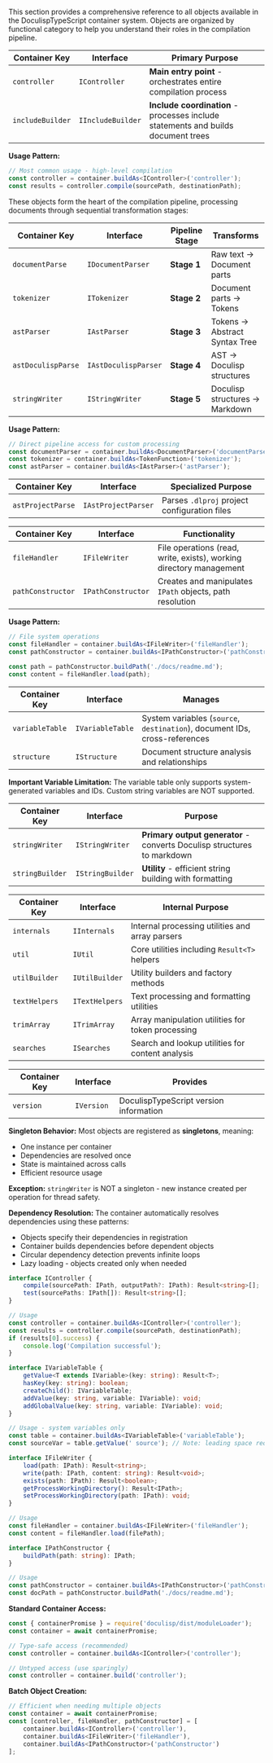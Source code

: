 <!-- (dl (section-meta Core Objects Reference)) -->

This section provides a comprehensive reference to all objects available in the DoculispTypeScript container system. Objects are organized by functional category to help you understand their roles in the compilation pipeline.

<!-- (dl (# High-Level Controllers)) -->

| Container Key | Interface | Primary Purpose |
|---------------|-----------|-----------------|
| `controller` | `IController` | **Main entry point** - orchestrates entire compilation process |
| `includeBuilder` | `IIncludeBuilder` | **Include coordination** - processes include statements and builds document trees |

**Usage Pattern:**
```typescript
// Most common usage - high-level compilation
const controller = container.buildAs<IController>('controller');
const results = controller.compile(sourcePath, destinationPath);
```

<!-- (dl (# Core Pipeline Components)) -->

These objects form the heart of the compilation pipeline, processing documents through sequential transformation stages:

| Container Key | Interface | Pipeline Stage | Transforms |
|---------------|-----------|----------------|------------|
| `documentParse` | `IDocumentParser` | **Stage 1** | Raw text → Document parts |
| `tokenizer` | `ITokenizer` | **Stage 2** | Document parts → Tokens |
| `astParser` | `IAstParser` | **Stage 3** | Tokens → Abstract Syntax Tree |
| `astDoculispParse` | `IAstDoculispParser` | **Stage 4** | AST → Doculisp structures |
| `stringWriter` | `IStringWriter` | **Stage 5** | Doculisp structures → Markdown |

**Usage Pattern:**
```typescript
// Direct pipeline access for custom processing
const documentParser = container.buildAs<DocumentParser>('documentParse');
const tokenizer = container.buildAs<TokenFunction>('tokenizer');
const astParser = container.buildAs<IAstParser>('astParser');
```

<!-- (dl (# Specialized Parsers)) -->

| Container Key | Interface | Specialized Purpose |
|---------------|-----------|---------------------|
| `astProjectParse` | `IAstProjectParser` | Parses `.dlproj` project configuration files |

<!-- (dl (# File System and I/O)) -->

| Container Key | Interface | Functionality |
|---------------|-----------|---------------|
| `fileHandler` | `IFileWriter` | File operations (read, write, exists), working directory management |
| `pathConstructor` | `IPathConstructor` | Creates and manipulates `IPath` objects, path resolution |

**Usage Pattern:**
```typescript
// File system operations
const fileHandler = container.buildAs<IFileWriter>('fileHandler');
const pathConstructor = container.buildAs<IPathConstructor>('pathConstructor');

const path = pathConstructor.buildPath('./docs/readme.md');
const content = fileHandler.load(path);
```

<!-- (dl (# Data and State Management)) -->

| Container Key | Interface | Manages |
|---------------|-----------|---------|
| `variableTable` | `IVariableTable` | System variables (`source`, `destination`), document IDs, cross-references |
| `structure` | `IStructure` | Document structure analysis and relationships |

**Important Variable Limitation:**
The variable table only supports system-generated variables and IDs. Custom string variables are NOT supported.

<!-- (dl (# Output Generation)) -->

| Container Key | Interface | Purpose |
|---------------|-----------|---------|
| `stringWriter` | `IStringWriter` | **Primary output generator** - converts Doculisp structures to markdown |
| `stringBuilder` | `IStringBuilder` | **Utility** - efficient string building with formatting |

<!-- (dl (# Internal Processing Utilities)) -->

| Container Key | Interface | Internal Purpose |
|---------------|-----------|------------------|
| `internals` | `IInternals` | Internal processing utilities and array parsers |
| `util` | `IUtil` | Core utilities including `Result<T>` helpers |
| `utilBuilder` | `IUtilBuilder` | Utility builders and factory methods |
| `textHelpers` | `ITextHelpers` | Text processing and formatting utilities |
| `trimArray` | `ITrimArray` | Array manipulation utilities for token processing |
| `searches` | `ISearches` | Search and lookup utilities for content analysis |

<!-- (dl (# System Information)) -->

| Container Key | Interface | Provides |
|---------------|-----------|----------|
| `version` | `IVersion` | DoculispTypeScript version information |

<!-- (dl (# Object Lifecycle and Dependencies)) -->

**Singleton Behavior:**
Most objects are registered as **singletons**, meaning:
- One instance per container
- Dependencies are resolved once
- State is maintained across calls
- Efficient resource usage

**Exception:** `stringWriter` is NOT a singleton - new instance created per operation for thread safety.

**Dependency Resolution:**
The container automatically resolves dependencies using these patterns:
- Objects specify their dependencies in registration
- Container builds dependencies before dependent objects
- Circular dependency detection prevents infinite loops
- Lazy loading - objects created only when needed

<!-- (dl (# Key Interface Examples)) -->

<!-- (dl (## IController - Main Entry Point)) -->

```typescript
interface IController {
    compile(sourcePath: IPath, outputPath?: IPath): Result<string>[];
    test(sourcePaths: IPath[]): Result<string>[];
}

// Usage
const controller = container.buildAs<IController>('controller');
const results = controller.compile(sourcePath, destinationPath);
if (results[0].success) {
    console.log('Compilation successful');
}
```

<!-- (dl (## IVariableTable - State Management)) -->

```typescript
interface IVariableTable {
    getValue<T extends IVariable>(key: string): Result<T>;
    hasKey(key: string): boolean;
    createChild(): IVariableTable;
    addValue(key: string, variable: IVariable): void;
    addGlobalValue(key: string, variable: IVariable): void;
}

// Usage - system variables only
const table = container.buildAs<IVariableTable>('variableTable');
const sourceVar = table.getValue(' source'); // Note: leading space required
```

<!-- (dl (## IFileWriter - File Operations)) -->

```typescript
interface IFileWriter {
    load(path: IPath): Result<string>;
    write(path: IPath, content: string): Result<void>;
    exists(path: IPath): Result<boolean>;
    getProcessWorkingDirectory(): Result<IPath>;
    setProcessWorkingDirectory(path: IPath): void;
}

// Usage
const fileHandler = container.buildAs<IFileWriter>('fileHandler');
const content = fileHandler.load(filePath);
```

<!-- (dl (## IPathConstructor - Path Management)) -->

```typescript
interface IPathConstructor {
    buildPath(path: string): IPath;
}

// Usage
const pathConstructor = container.buildAs<IPathConstructor>('pathConstructor');
const docPath = pathConstructor.buildPath('./docs/readme.md');
```

<!-- (dl (# Access Patterns)) -->

**Standard Container Access:**
```typescript
const { containerPromise } = require('doculisp/dist/moduleLoader');
const container = await containerPromise;

// Type-safe access (recommended)
const controller = container.buildAs<IController>('controller');

// Untyped access (use sparingly)
const controller = container.build('controller');
```

**Batch Object Creation:**
```typescript
// Efficient when needing multiple objects
const container = await containerPromise;
const [controller, fileHandler, pathConstructor] = [
    container.buildAs<IController>('controller'),
    container.buildAs<IFileWriter>('fileHandler'),
    container.buildAs<IPathConstructor>('pathConstructor')
];
```